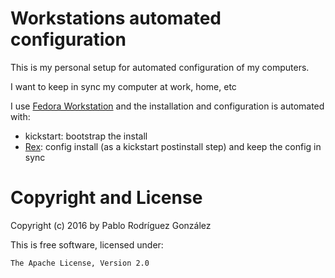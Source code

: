 # Workstations automated configuration

This is my personal setup for automated configuration of my computers.

I want to keep in sync my computer at work, home, etc

I use [Fedora Workstation](https://getfedora.org/en/workstation/) and the installation and configuration is automated with:

* kickstart: bootstrap the install
* [Rex](http://www.rexify.org/): config install (as a kickstart postinstall step) and keep the config in sync

# Copyright and License

Copyright (c) 2016 by Pablo Rodríguez González

This is free software, licensed under:

```
The Apache License, Version 2.0
```
